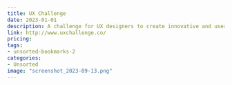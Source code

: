 ```yaml
---
title: UX Challenge
date: 2023-01-01
description: A challenge for UX designers to create innovative and user-friendly solutions for real-world problems.
link: http://www.uxchallenge.co/
pricing: 
tags: 
- unsorted-bookmarks-2 
categories: 
- Unsorted 
image: "screenshot_2023-09-13.png"
---
```

